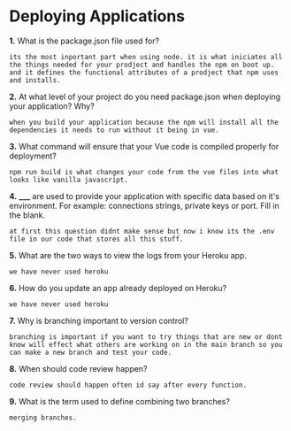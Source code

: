 # Deploying Applications

**1.** What is the package.json file used for?

<!-- enter you answer in the space below -->

```
its the most inportant part when using node. it is what iniciates all the things needed for your prodject and handles the npm on boot up. and it defines the functional attributes of a prodject that npm uses and installs.
```

**2.** At what level of your project do you need package.json when deploying your application? Why?

<!-- enter you answer in the space below -->

```
when you build your application because the npm will install all the dependencies it needs to run without it being in vue.
```

**3.** What command will ensure that your Vue code is compiled properly for deployment?

<!-- enter you answer in the space below -->

```
npm run build is what changes your code from the vue files into what looks like vanilla javascript.
```

**4.** **\_\_\_** are used to provide your application with specific data based on it's environment. For example: connections strings, private keys or port. Fill in the blank.

<!-- enter you answer in the space below -->

```
at first this question didnt make sense but now i know its the .env file in our code that stores all this stuff.
```

**5.** What are the two ways to view the logs from your Heroku app.

<!-- enter you answer in the space below -->

```
we have never used heroku
```

**6.** How do you update an app already deployed on Heroku?

<!-- enter you answer in the space below -->

```
we have never used heroku
```

**7.** Why is branching important to version control?

<!-- enter you answer in the space below -->

```
branching is important if you want to try things that are new or dont know will effect what others are working on in the main branch so you can make a new branch and test your code.
```

**8.** When should code review happen?

<!-- enter you answer in the space below -->

```
code review should happen often id say after every function.
```

**9.** What is the term used to define combining two branches?

<!-- enter you answer in the space below -->

```
merging branches.
```
